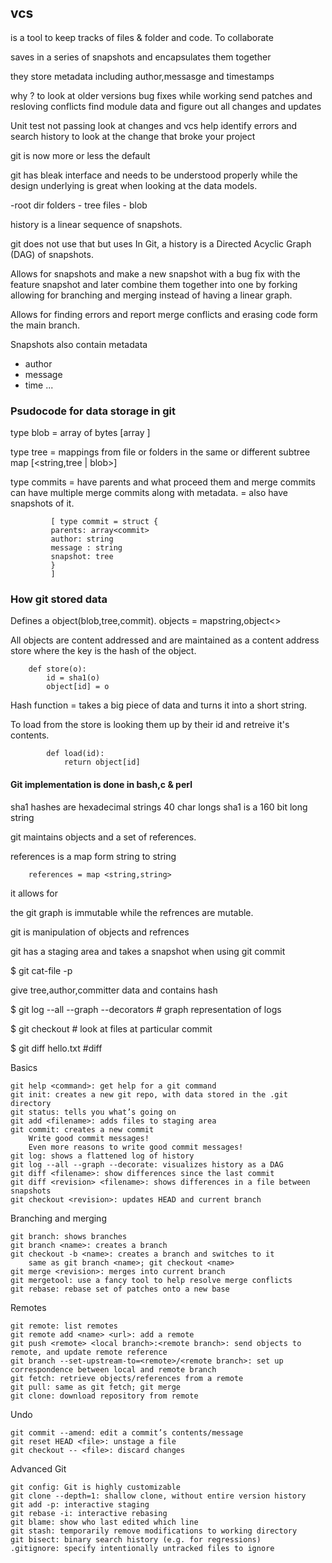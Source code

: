 ## vcs
is a tool to keep tracks of files & folder and code.
To collaborate

saves in a series of snapshots and encapsulates them together

they store metadata including author,messasge and timestamps

why ?
to look at older versions
bug fixes while working 
send patches and resloving conflicts
find module data and figure out all changes and updates

Unit test not passing look at changes and vcs help  identify errors and search history to look at the change that broke your project

git is now more or less the default

git has bleak interface and needs to be understood properly while the design underlying is great
when looking at the data models.


-root dir
    folders  - tree
        files   - blob

history is a linear sequence of snapshots.

git does not use that but uses In Git, a history is a Directed Acyclic Graph (DAG) of snapshots.

Allows for snapshots and make a new snapshot with a bug fix with the feature snapshot and later combine them together into one by forking allowing for branching and merging instead of having 
a linear graph.

Allows for finding errors and report merge conflicts and erasing code form the main branch.

Snapshots also contain metadata
- author
- message
- time ...


### Psudocode for data storage in git



type blob = array of bytes [array <byte>]

type tree = mappings from file or folders in the same or different subtree map [<string,tree | blob>]

type commits = have parents and what proceed them and merge commits can have multiple merge commits along with metadata.
             = also have snapshots of it.
             
             [ type commit = struct {
             parents: array<commit>
             author: string
             message : string
             snapshot: tree
             }
             ]

### How git stored data

Defines a object(blob,tree,commit).
    objects = mapstring,object<>

All objects are content addressed and are maintained as a content address store
where the key is the hash of the object.

        def store(o):
            id = sha1(o)
            object[id] = o

Hash function = takes a big piece of data and turns it into a short string.

To load from the store is looking them up by their id and retreive it's contents.
            
            def load(id):
                return object[id]

#### Git implementation is done in bash,c & perl

sha1 hashes are hexadecimal strings 40 char longs
sha1  is a 160 bit long string



git maintains objects and a set of references.

references is a map form string to string 

        references = map <string,string>

it allows for 


the git graph is immutable while the refrences are mutable.

git is manipulation of objects and refrences

git has a staging area and takes a snapshot when using git commit


$ git cat-file  -p <hash>

give tree,author,committer data
and contains hash

$ git log --all --graph --decorators # graph representation of logs

$ git checkout # look at files at particular commit  

$ git diff hello.txt #diff

Basics

    git help <command>: get help for a git command
    git init: creates a new git repo, with data stored in the .git directory
    git status: tells you what’s going on
    git add <filename>: adds files to staging area
    git commit: creates a new commit
        Write good commit messages!
        Even more reasons to write good commit messages!
    git log: shows a flattened log of history
    git log --all --graph --decorate: visualizes history as a DAG
    git diff <filename>: show differences since the last commit
    git diff <revision> <filename>: shows differences in a file between snapshots
    git checkout <revision>: updates HEAD and current branch

Branching and merging

    git branch: shows branches
    git branch <name>: creates a branch
    git checkout -b <name>: creates a branch and switches to it
        same as git branch <name>; git checkout <name>
    git merge <revision>: merges into current branch
    git mergetool: use a fancy tool to help resolve merge conflicts
    git rebase: rebase set of patches onto a new base

Remotes

    git remote: list remotes
    git remote add <name> <url>: add a remote
    git push <remote> <local branch>:<remote branch>: send objects to remote, and update remote reference
    git branch --set-upstream-to=<remote>/<remote branch>: set up correspondence between local and remote branch
    git fetch: retrieve objects/references from a remote
    git pull: same as git fetch; git merge
    git clone: download repository from remote

Undo

    git commit --amend: edit a commit’s contents/message
    git reset HEAD <file>: unstage a file
    git checkout -- <file>: discard changes

Advanced Git

    git config: Git is highly customizable
    git clone --depth=1: shallow clone, without entire version history
    git add -p: interactive staging
    git rebase -i: interactive rebasing
    git blame: show who last edited which line
    git stash: temporarily remove modifications to working directory
    git bisect: binary search history (e.g. for regressions)
    .gitignore: specify intentionally untracked files to ignore

